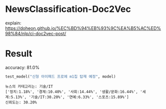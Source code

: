 # NewsClassification-Doc2Vec

explain: <https://doheon.github.io/%EC%BD%94%EB%93%9C%EA%B5%AC%ED%98%84/nlp/ci-doc2vec-post/>

# Result
accuracy: 81.0%

```python
test_model("신형 아이패드 프로에 m1칩 탑재 예정", model)
```

```
뉴스의 카테고리는: 기술/IT
['정치:1.18%', '경제:10.40%', '사회:14.44%', '생활/문화:16.44%', '세계:5.13%', '기술/IT:30.20%', '연예:6.33%', '스포츠:15.89%']
신뢰도는: 30.20%
```
